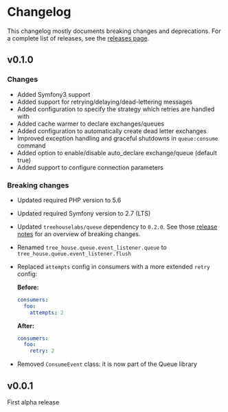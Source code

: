 Changelog
=========

This changelog mostly documents breaking changes and deprecations.
For a complete list of releases, see the [releases page][0].

[0]: https://github.com/treehouselabs/queue-bundle/releases


## v0.1.0

### Changes
* Added Symfony3 support
* Added support for retrying/delaying/dead-lettering messages
* Added configuration to specify the strategy which retries are handled with
* Added cache warmer to declare exchanges/queues
* Added configuration to automatically create dead letter exchanges
* Improved exception handling and graceful shutdowns in `queue:consume` command
* Added option to enable/disable auto_declare exchange/queue (default true)
* Added support to configure connection parameters


### Breaking changes
* Updated required PHP version to 5.6
* Updated required Symfony version to 2.7 (LTS)
* Updated `treehouselabs/queue` dependency to `0.2.0`. See those [release notes](https://github.com/treehouselabs/queue/releases/tag/v0.2.0)
  for an overview of breaking changes.
* Renamed `tree_house.queue.event_listener.queue` to `tree_house.queue.event_listener.flush`
* Replaced `attempts` config in consumers with a more extended `retry` config:

  **Before:**
  ```yaml
  consumers:
    foo:
      attempts: 2
  ```

  **After:**
  ```yaml
  consumers:
    foo:
      retry: 2
  ```
* Removed `ConsumeEvent` class: it is now part of the Queue library


## v0.0.1

First alpha release
